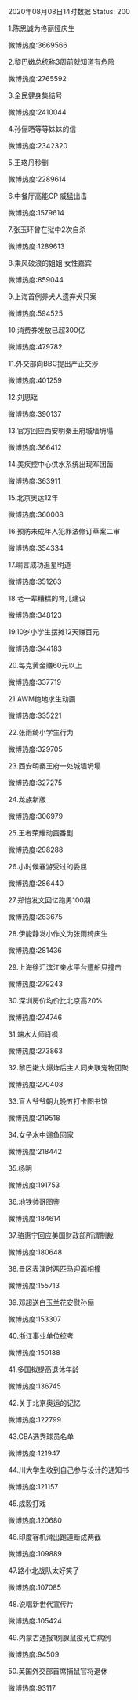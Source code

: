 2020年08月08日14时数据
Status: 200

1.陈思诚为佟丽娅庆生

微博热度:3669566

2.黎巴嫩总统称3周前就知道有危险

微博热度:2765592

3.全民健身集结号

微博热度:2410044

4.孙俪晒等等妹妹的信

微博热度:2342320

5.王珞丹秒删

微博热度:2289614

6.中餐厅高能CP 威猛出击

微博热度:1579614

7.张玉环曾在狱中2次自杀

微博热度:1289613

8.乘风破浪的姐姐 女性嘉宾

微博热度:859044

9.上海首例养犬人遗弃犬只案

微博热度:594525

10.消费券发放已超300亿

微博热度:479782

11.外交部向BBC提出严正交涉

微博热度:401259

12.刘思瑶

微博热度:390137

13.官方回应西安明秦王府城墙坍塌

微博热度:366412

14.美疾控中心供水系统出现军团菌

微博热度:363911

15.北京奥运12年

微博热度:360008

16.预防未成年人犯罪法修订草案二审

微博热度:354334

17.喻言成功追星明道

微博热度:351263

18.老一辈糟糕的育儿建议

微博热度:348123

19.10岁小学生摆摊12天赚百元

微博热度:344183

20.每克黄金赚60元以上

微博热度:337719

21.AWM绝地求生动画

微博热度:335221

22.张雨绮小学生行为

微博热度:329705

23.西安明秦王府一处城墙坍塌

微博热度:327275

24.龙族新版

微博热度:306979

25.王者荣耀动画番剧

微博热度:298288

26.小时候春游受过的委屈

微博热度:286440

27.郑恺发文回忆跑男100期

微博热度:283675

28.伊能静发小作文为张雨绮庆生

微博热度:281436

29.上海徐汇滨江亲水平台遭船只撞击

微博热度:279243

30.深圳房价均价比北京高20%

微博热度:274746

31.端水大师肖枫

微博热度:273863

32.黎巴嫩大爆炸后主人同失联宠物团聚

微博热度:270408

33.盲人爷爷朝九晚五打卡图书馆

微博热度:219518

34.女子水中遛鱼回家

微博热度:218442

35.杨明

微博热度:191753

36.地铁帅哥图鉴

微博热度:184614

37.骆惠宁回应美国财政部所谓制裁

微博热度:180648

38.景区表演时两匹马迎面相撞

微博热度:155713

39.邓超送白玉兰花安慰孙俪

微博热度:153307

40.浙江事业单位统考

微博热度:150188

41.多国拟提高退休年龄

微博热度:136745

42.关于北京奥运的记忆

微博热度:122799

43.CBA选秀球员名单

微博热度:121947

44.川大学生收到自己参与设计的通知书

微博热度:121157

45.成毅打戏

微博热度:120680

46.印度客机滑出跑道断成两截

微博热度:109889

47.路小北战队太好笑了

微博热度:107085

48.说唱新世代宣传片

微博热度:105424

49.内蒙古通报1例腺鼠疫死亡病例

微博热度:94509

50.英国外交部首席捕鼠官将退休

微博热度:93117

